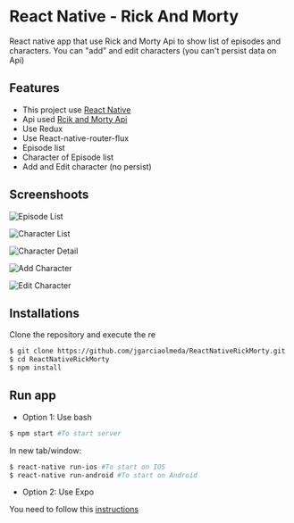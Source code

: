 # React Native - Rick And Morty

React native app that use Rick and Morty Api to show list of episodes and characters. You can "add" and edit characters (you can't persist data on Api)

## Features

- This project use [React Native](https://facebook.github.io/react-native/)
- Api used [Rcik and Morty Api](https://rickandmortyapi.com/)
- Use Redux
- Use React-native-router-flux
- Episode list
- Character of Episode list
- Add and Edit character (no persist)

## Screenshoots

![Episode List](https://github.com/jgarciaolmeda/ReactNativeRickMorty/blob/master/screenshots/episode_list.png)

![Character List](https://github.com/jgarciaolmeda/ReactNativeRickMorty/blob/master/screenshots/charactes_list.png)

![Character Detail](https://github.com/jgarciaolmeda/ReactNativeRickMorty/blob/master/screenshots/character_detail.png)

![Add Character](https://github.com/jgarciaolmeda/ReactNativeRickMorty/blob/master/screenshots/addcharacter.png)

![Edit Character](https://github.com/jgarciaolmeda/ReactNativeRickMorty/blob/master/screenshots/editcharacter.png)

## Installations

Clone the repository and execute the re

```bash
$ git clone https://github.com/jgarciaolmeda/ReactNativeRickMorty.git
$ cd ReactNativeRickMorty
$ npm install
```

## Run app

- Option 1: Use bash

```bash
$ npm start #To start server
```

In new tab/window:

```bash
$ react-native run-ios #To start on IOS
$ react-native run-android #To start on Android
```

- Option 2: Use Expo

You need to follow this [instructions](https://facebook.github.io/react-native/docs/getting-started.html#running-your-react-native-application)
